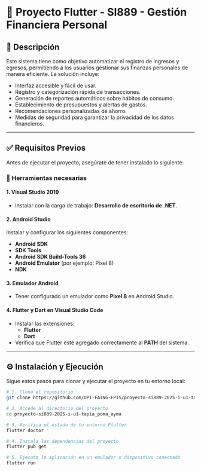 # 📱 Proyecto Flutter - SI889 - Gestión Financiera Personal

## 📝 Descripción

Este sistema tiene como objetivo automatizar el registro de ingresos y egresos, permitiendo a los usuarios gestionar sus finanzas personales de manera eficiente. La solución incluye:

- Interfaz accesible y fácil de usar.
- Registro y categorización rápida de transacciones.
- Generación de reportes automáticos sobre hábitos de consumo.
- Establecimiento de presupuestos y alertas de gastos.
- Recomendaciones personalizadas de ahorro.
- Medidas de seguridad para garantizar la privacidad de los datos financieros.

---

## ✅ Requisitos Previos

Antes de ejecutar el proyecto, asegúrate de tener instalado lo siguiente:

### 🧰 Herramientas necesarias

#### 1. Visual Studio 2019

- Instalar con la carga de trabajo: **Desarrollo de escritorio de .NET**.

#### 2. Android Studio

Instalar y configurar los siguientes componentes:

- **Android SDK**
- **SDK Tools**
- **Android SDK Build-Tools 36**
- **Android Emulator** (por ejemplo: Pixel 8)
- **NDK**

#### 3. Emulador Android

- Tener configurado un emulador como **Pixel 8** en Android Studio.

#### 4. Flutter y Dart en Visual Studio Code

- Instalar las extensiones:
  - **Flutter**
  - **Dart**
- Verifica que Flutter esté agregado correctamente al **PATH** del sistema.

---

## ⚙️ Instalación y Ejecución

Sigue estos pasos para clonar y ejecutar el proyecto en tu entorno local:

```bash
# 1. Clona el repositorio
git clone https://github.com/UPT-FAING-EPIS/proyecto-si889-2025-i-u1-tapia_poma_ayma.git

# 2. Accede al directorio del proyecto
cd proyecto-si889-2025-i-u1-tapia_poma_ayma

# 3. Verifica el estado de tu entorno Flutter
flutter doctor

# 4. Instala las dependencias del proyecto
flutter pub get

# 5. Ejecuta la aplicación en un emulador o dispositivo conectado
flutter run
